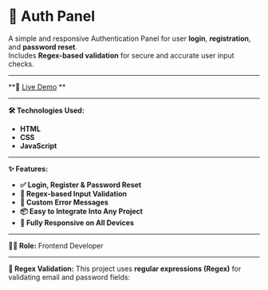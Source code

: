 # 🔐 Auth Panel

A simple and responsive Authentication Panel for user **login**, **registration**, and **password reset**.  
Includes **Regex-based validation** for secure and accurate user input checks.

---

**🚀 [Live Demo](https://auth.aliasghardev.ir/) **

---

**🛠️ Technologies Used:**
- **HTML**
- **CSS**
- **JavaScript**

---

**✨ Features:**
- **✅ Login, Register & Password Reset**
- **🔐 Regex-based Input Validation**
- **🧠 Custom Error Messages**
- **📦 Easy to Integrate Into Any Project**
- **📱 Fully Responsive on All Devices**

---

**👨‍💻 Role:**
Frontend Developer

---

**🧪 Regex Validation:**
This project uses **regular expressions (Regex)** for validating email and password fields:
